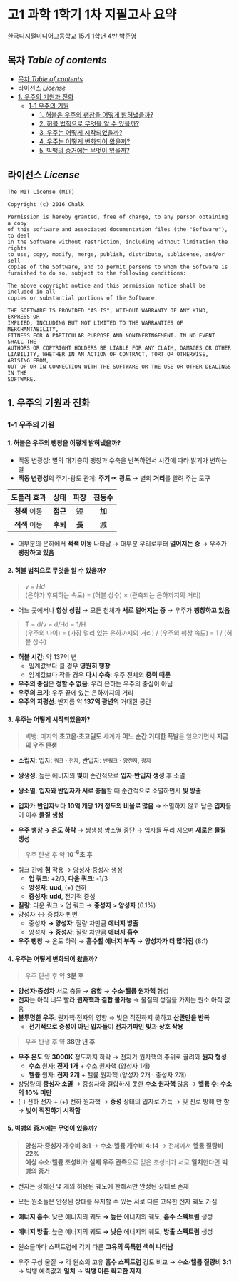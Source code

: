 # 고1 과학 1학기 1차 지필고사 요약
한국디지털미디어고등학교 15기 1학년 4반 박준영

## 목차 _Table of contents_
<!-- TOC depthFrom:2 depthTo:8 withLinks:1 updateOnSave:1 orderedList:0 -->

- [목차 _Table of contents_](#목차-table-of-contents)
- [라이선스 _License_](#라이선스-license)
- [1. 우주의 기원과 진화](#1-우주의-기원과-진화)
	- [1-1 우주의 기원](#1-1-우주의-기원)
		- [1. 허블은 우주의 팽창을 어떻게 밝혀냈을까?](#1-허블은-우주의-팽창을-어떻게-밝혀냈을까)
		- [2. 허블 법칙으로 무엇을 알 수 있을까?](#2-허블-법칙으로-무엇을-알-수-있을까)
		- [3. 우주는 어떻게 시작되었을까?](#3-우주는-어떻게-시작되었을까)
		- [4. 우주는 어떻게 변화되어 왔을까?](#4-우주는-어떻게-변화되어-왔을까)
		- [5. 빅뱅의 증거에는 무엇이 있을까?](#5-빅뱅의-증거에는-무엇이-있을까)

<!-- /TOC -->

## 라이선스 _License_
```
The MIT License (MIT)

Copyright (c) 2016 Chalk

Permission is hereby granted, free of charge, to any person obtaining a copy
of this software and associated documentation files (the "Software"), to deal
in the Software without restriction, including without limitation the rights
to use, copy, modify, merge, publish, distribute, sublicense, and/or sell
copies of the Software, and to permit persons to whom the Software is
furnished to do so, subject to the following conditions:

The above copyright notice and this permission notice shall be included in all
copies or substantial portions of the Software.

THE SOFTWARE IS PROVIDED "AS IS", WITHOUT WARRANTY OF ANY KIND, EXPRESS OR
IMPLIED, INCLUDING BUT NOT LIMITED TO THE WARRANTIES OF MERCHANTABILITY,
FITNESS FOR A PARTICULAR PURPOSE AND NONINFRINGEMENT. IN NO EVENT SHALL THE
AUTHORS OR COPYRIGHT HOLDERS BE LIABLE FOR ANY CLAIM, DAMAGES OR OTHER
LIABILITY, WHETHER IN AN ACTION OF CONTRACT, TORT OR OTHERWISE, ARISING FROM,
OUT OF OR IN CONNECTION WITH THE SOFTWARE OR THE USE OR OTHER DEALINGS IN THE
SOFTWARE.
```

## 1. 우주의 기원과 진화

### 1-1 우주의 기원

#### 1. 허블은 우주의 팽창을 어떻게 밝혀냈을까?

- 맥동 변광성: 별의 대기층이 팽창과 수축을 반복하면서 시간에 따라 밝기가 변하는 별
- **맥동 변광성**의 주기-광도 관계: **주기 ∝ 광도** → 별의 **거리**를 알려 주는 도구 <!--**-->

| 도플러 효과 | 상태 | 파장 | 진동수 |
| :-: | :-: | :-: | :-: |
| **청색** 이동 | **접근** | 短 | **加** |
| **적색** 이동 | **후퇴** | **長** | 減 |

- 대부분의 은하에서 **적색 이동** 나타남 → 대부분 우리로부터 **멀어지는 중** → 우주가 **팽창하고 있음**

#### 2. 허블 법칙으로 무엇을 알 수 있을까?
> _v = Hd_  
> (은하가 후퇴하는 속도) = (허블 상수) × (관측되는 은하까지의 거리)

- 어느 곳에서나 **항상 성립** → 모든 천체가 **서로 멀어지는 중** → 우주가 **팽창하고 있음**

> T = d/v = d/Hd = 1/H  
> (우주의 나이) = (가장 멀리 있는 은하까지의 거리) / (우주의 팽창 속도) = 1 / (허블 상수)

- **허블 시간**: 약 137억 년
	- 임계값보다 클 경우 **영원히 팽창**
	- 임계값보다 작을 경우 **다시 수축**: 우주 전체의 **중력 때문**
- **우주의 중심**은 **정할 수 없음**: 우리 은하는 우주의 중심이 아님
- **우주의 크기**: 우주 끝에 있는 은하까지의 거리
- **우주의 지평선**: 반지름 약 **137억 광년의** 거대한 공간

#### 3. 우주는 어떻게 시작되었을까?
> 빅뱅: 미지의 **초고온·초고밀도** 세계가 **어느 순간** **거대한 폭발**을 일으키면서 **지금의 우주 탄생**

- **소립자**: 입자: `쿼크` · `전자`, 반입자: `반쿼크` · `양전자`, `광자`
- **쌍생성**: 높은 에너지의 **빛**이 순간적으로 **입자·반입자 생성** 후 소멸
- **쌍소멸**: **입자와 반입자가 서로 충돌**할 때 순간적으로 소멸하면서 **빛 방출**


- **입자**가 **반입자**보다 **10억 개당 1개 정도의 비율로 많음** → 소멸하지 않고 남은 **입자**들이 이후 **물질 생성**
- **우주 팽창 → 온도 하락** → 쌍생성·쌍소멸 중단 → 입자들 무리 지으며 **새로운 물질 생성**

> 우주 탄생 후 약 **10<sup>-6</sup>초 후**

- 쿼크 간에 **힘** 작용 → 양성자·중성자 생성
	- **업 쿼크**: +2/3, **다운 쿼크**: -1/3
	- **양성자**: **uud**, (+) 전하
	- **중성자**: **udd**, 전기적 중성
- **질량**: 다운 쿼크 > 업 쿼크 → **중성자 > 양성자** (0.1%)
- 양성자 ↔ 중성자 빈번
	- 중성자 **→ 양성자**: 질량 차만큼 **에너지 방출**
	- 양성자 **→ 중성자**: 질량 차만큼 **에너지 흡수**
- **우주 팽창** → 온도 하락 → **흡수할 에너지 부족** → **양성자가 더 많아짐** (8:1)

#### 4. 우주는 어떻게 변화되어 왔을까?
> 우주 탄생 후 약 **3분 후**

- **양성자·중성자** 서로 충돌 → **융합** → **수소·헬륨 원자핵** 형성
- **전자**는 아직 너무 빨라 **원자핵과 결합 불가능** → 물질의 성질을 가지는 원소 아직 없음
- **불투명한 우주**: 원자핵·전자의 영향 → 빛은 직진하지 못하고 **산란만을 반복**
	- **전기적으로 중성이 아닌 입자들**이 **전자기파인 빛**과 **상호 작용**

> 우주 탄생 후 약 **38만 년 후**

- **우주 온도** 약 **3000K** 정도까지 하락 → 전자가 원자핵의 주위로 끌려와 **원자 형성**
	- **수소** 원자: **전자 1개** + 수소 원자핵 (양성자 1개)
	- **헬륨** 원자: **전자 2개** + 헬륨 원자핵 (양성자 2개 · 중성자 2개)
- 상당량의 **중성자 소멸** → 중성자와 결합하지 못한 **수소 원자핵** 많음 → **헬륨 수: 수소의 10% 미만**
- (-) 전하 전자 + (+) 전하 원자핵 → **중성** 상태의 입자로 가득 → 빛 진로 방해 안 함 → **빛이 직진하기 시작함**

#### 5. 빅뱅의 증거에는 무엇이 있을까?
> **양성자·중성자 개수비 8:1** → **수소·헬륨 개수비 4:14** → 전체에서 **헬륨 질량비 22%**  
> **예상 수소·헬륨 조성비**와 **실제 우주 관측**으로 얻은 조성비가 서로 **일치**한다면 **빅뱅의 증거**

- 전자는 정해진 몇 개의 허용된 궤도에 한해서만 안정된 상태로 존재
- 모든 원소들은 안정된 상태를 유지할 수 있는 서로 다른 고유한 전자 궤도 가짐
- **에너지 흡수**: 낮은 에너지의 궤도 **→ 높은** 에너지의 궤도; **흡수 스펙트럼** 생성
- **에너지 방출**: 높은 에너지의 궤도 **→ 낮은** 에너지의 궤도; **방출 스펙트럼** 생성
- 원소들마다 스펙트럼에 각기 다른 **고유의 독특한 색이 나타남**


- 우주 구성 물질 → 각 원소의 고유 **흡수 스펙트럼** 강도 비교 → **수소·헬륨 질량비 3:1** → 빅뱅 예측값과 **일치** → **빅뱅 이론 확고한 지지**
